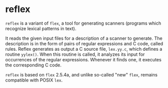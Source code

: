 # reflex

`reflex` is a variant of `flex`, a tool for generating scanners (programs
which recognize lexical patterns in text).

It reads the given input files for a description of a scanner to generate. The
description is in the form of pairs of regular expressions and C code, called
rules. Reflex generates as output a C source file, `lex.yy.c`, which defines a
routine `yylex()`. When this routine is called, it analyzes its input for
occurrences of the regular expressions. Whenever it finds one, it executes the
corresponding C code.

`reflex` is based on `flex` 2.5.4a, and unlike so-called "new" `flex`, remains
compatible with POSIX `lex`.
